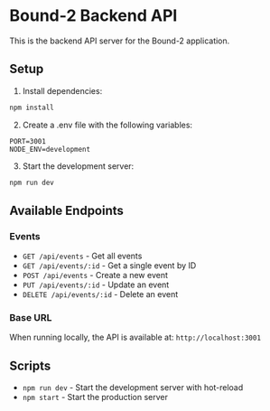 # Bound-2 Backend API

This is the backend API server for the Bound-2 application.

## Setup

1. Install dependencies:
```bash
npm install
```

2. Create a .env file with the following variables:
```
PORT=3001
NODE_ENV=development
```

3. Start the development server:
```bash
npm run dev
```

## Available Endpoints

### Events

- `GET /api/events` - Get all events
- `GET /api/events/:id` - Get a single event by ID
- `POST /api/events` - Create a new event
- `PUT /api/events/:id` - Update an event
- `DELETE /api/events/:id` - Delete an event

### Base URL

When running locally, the API is available at: `http://localhost:3001`

## Scripts

- `npm run dev` - Start the development server with hot-reload
- `npm start` - Start the production server
